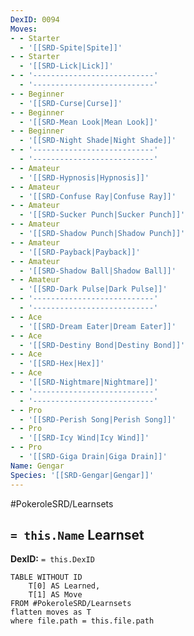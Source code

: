 ```yaml
---
DexID: 0094
Moves:
- - Starter
  - '[[SRD-Spite|Spite]]'
- - Starter
  - '[[SRD-Lick|Lick]]'
- - '---------------------------'
  - '---------------------------'
- - Beginner
  - '[[SRD-Curse|Curse]]'
- - Beginner
  - '[[SRD-Mean Look|Mean Look]]'
- - Beginner
  - '[[SRD-Night Shade|Night Shade]]'
- - '---------------------------'
  - '---------------------------'
- - Amateur
  - '[[SRD-Hypnosis|Hypnosis]]'
- - Amateur
  - '[[SRD-Confuse Ray|Confuse Ray]]'
- - Amateur
  - '[[SRD-Sucker Punch|Sucker Punch]]'
- - Amateur
  - '[[SRD-Shadow Punch|Shadow Punch]]'
- - Amateur
  - '[[SRD-Payback|Payback]]'
- - Amateur
  - '[[SRD-Shadow Ball|Shadow Ball]]'
- - Amateur
  - '[[SRD-Dark Pulse|Dark Pulse]]'
- - '---------------------------'
  - '---------------------------'
- - Ace
  - '[[SRD-Dream Eater|Dream Eater]]'
- - Ace
  - '[[SRD-Destiny Bond|Destiny Bond]]'
- - Ace
  - '[[SRD-Hex|Hex]]'
- - Ace
  - '[[SRD-Nightmare|Nightmare]]'
- - '---------------------------'
  - '---------------------------'
- - Pro
  - '[[SRD-Perish Song|Perish Song]]'
- - Pro
  - '[[SRD-Icy Wind|Icy Wind]]'
- - Pro
  - '[[SRD-Giga Drain|Giga Drain]]'
Name: Gengar
Species: '[[SRD-Gengar|Gengar]]'
---
```


#PokeroleSRD/Learnsets

## `= this.Name` Learnset

**DexID:** `= this.DexID`

```dataview
TABLE WITHOUT ID
    T[0] AS Learned,
    T[1] AS Move
FROM #PokeroleSRD/Learnsets
flatten moves as T
where file.path = this.file.path
```
